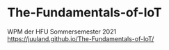 # The-Fundamentals-of-IoT
WPM der HFU Sommersemester 2021   
https://juuland.github.io/The-Fundamentals-of-IoT/
